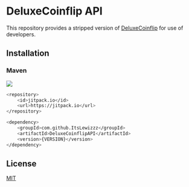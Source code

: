 # DeluxeCoinflip API
This repository provides a stripped version of [DeluxeCoinflip](https://www.spigotmc.org/resources/79965/) for use of developers.

## Installation

### Maven
[![](https://jitpack.io/v/ItsLewizzz/DeluxeCoinflipAPI.svg)](https://jitpack.io/#ItsLewizzz/DeluxeCoinflipAPI)
```bash
<repository>
    <id>jitpack.io</id>
    <url>https://jitpack.io</url>
</repository>
```
```bash
<dependency>
    <groupId>com.github.ItsLewizzz</groupId>
    <artifactId>DeluxeCoinflipAPI</artifactId>
    <version>{VERSION}</version>
</dependency>
```

## License
[MIT](https://choosealicense.com/licenses/mit/)

